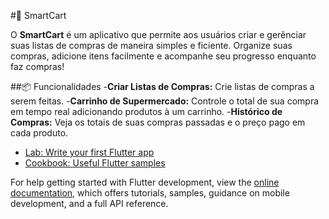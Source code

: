 #🛒 SmartCart 

O **SmartCart** é um aplicativo que permite aos usuários criar e gerênciar suas listas de compras de maneira simples e ficiente. Organize suas compras, adicione itens facilmente e acompanhe seu progresso enquanto faz compras!

##📦 Funcionalidades
-**Criar Listas de Compras:** Crie listas de compras a serem feitas. 
-**Carrinho de Supermercado:** Controle o total de sua compra em tempo real adicionando produtos à um carrinho.
-**Histórico de Compras:** Veja os totais de suas compras passadas e o preço pago em cada produto.



- [Lab: Write your first Flutter app](https://docs.flutter.dev/get-started/codelab)
- [Cookbook: Useful Flutter samples](https://docs.flutter.dev/cookbook)

For help getting started with Flutter development, view the
[online documentation](https://docs.flutter.dev/), which offers tutorials,
samples, guidance on mobile development, and a full API reference.
